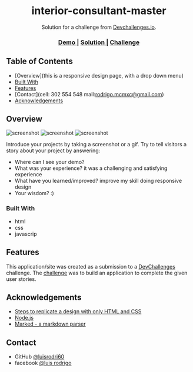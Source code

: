 <!-- Please update value in the {}  -->

<h1 align="center">interior-consultant-master</h1>

<div align="center">
   Solution for a challenge from  <a href="https://devchallenges.io/challenges/Jymh2b2FyebRTUljkNcb" target="_blank">Devchallenges.io</a>.
</div>

<div align="center">
  <h3>
    <a href="https://{your-demo-link.your-domain}">
      Demo
    </a>
    <span> | </span>
    <a href="https://github.com/luisrodri6o/interior-consultant-master">
      Solution
    </a>
    <span> | </span>
    <a href="https://devchallenges.io/challenges/Jymh2b2FyebRTUljkNcb">
      Challenge
    </a>
  </h3>
</div>

<!-- TABLE OF CONTENTS -->

## Table of Contents

- [Overview](this is a responsive design page, with a drop down menu)
- [Built With](html-css-js)
- [Features](#clsed.menu)
- [Contact](cell: 302 554 548 mail:rodrigo.mcmxc@gmail.com)
- [Acknowledgements](#acknowledgements)

<!-- OVERVIEW -->

## Overview

![screenshot](https://github.com/luisrodri6o/interior-consultant-master/blob/master/screenshot/descktop.png)
![screenshot](https://github.com/luisrodri6o/interior-consultant-master/blob/master/screenshot/movile-menu.png)
![screenshot](https://github.com/luisrodri6o/interior-consultant-master/blob/master/screenshot/movile.png)

Introduce your projects by taking a screenshot or a gif. Try to tell visitors a story about your project by answering:

- Where can I see your demo?
- What was your experience?
  it was a challenging and satisfying experience
- What have you learned/improved?
  improve my skill doing responsive design
- Your wisdom? :)

### Built With

<!-- This section should list any major frameworks that you built your project using. Here are a few examples.-->

- html
- css
- javascrip

## Features

<!-- List the features of your application or follow the template. Don't share the figma file here :) -->

This application/site was created as a submission to a [DevChallenges](https://devchallenges.io/challenges) challenge. The [challenge](https://devchallenges.io/challenges/Jymh2b2FyebRTUljkNcb) was to build an application to complete the given user stories.

## Acknowledgements

<!-- This section should list any articles or add-ons/plugins that helps you to complete the project. This is optional but it will help you in the future. For exmpale -->

- [Steps to replicate a design with only HTML and CSS](https://devchallenges-blogs.web.app/how-to-replicate-design/)
- [Node.js](https://nodejs.org/)
- [Marked - a markdown parser](https://github.com/chjj/marked)

## Contact

- GitHub [@luisrodri60](https://{github.com/your-usermame})
- facebook [@luis rodrigo](https://www.facebook.com/Luis.90s/)
